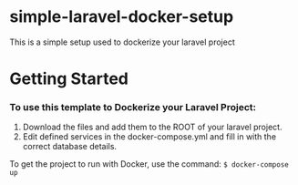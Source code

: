 # simple-laravel-docker-setup
This is a simple setup used to dockerize your laravel project

# Getting Started

### To use this template to Dockerize your Laravel Project:
1. Download the files and add them to the ROOT of your laravel project.
2. Edit defined services in the docker-compose.yml and fill in with the correct database details.

To get the project to run with Docker, use the command:
`$ docker-compose up`
